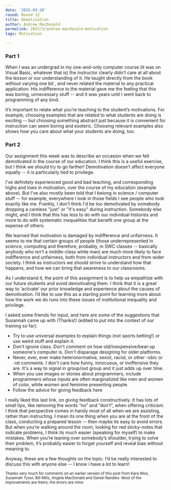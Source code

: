 ```yaml
---
data: '2015-03-28'
round: Round 12
title: Demotivation
author: Andrew MacDonald
permalink: 2015/3/andrew-macdonald-motivation
tags: Motivation

---
```



### Part 1

When I was an undergrad in my one-and-only computer course (it was on Visual Basic, whatever that is) the instructor clearly didn’t care at all about the lesson or our understanding of it. He taught directly from the book without varying one bit , and never related the material to any practical application. His indifference to the material gave me the feeling that this was boring, unnecessary stuff -- and it was years until I went back to programming of any kind.

It’s important to relate what you’re teaching to the student’s motivations. For example, choosing examples that are related to what students are doing is exciting -- but choosing something abstract just because it is convenient for instruction can seem boring and esoteric.  Choosing relevant examples also shows how you care about what your students are doing, too.

### Part 2

Our assignment this week was to describe an occasion when we felt demotivated in the course of our education.  I think this is a useful exercise, but I think we should try to go farther!  Demotivation doesn’t affect everyone equally -- it is particularly tied to privilege. 

I've definitely experienced good and bad teaching, and corresponding highs and lows in motivation, over the course of my education (example above).  But I've also mostly been told that I belong in science / computer stuff -- for example, everywhere I look in those fields I see people who look exactly like me.  Frankly, I don't think I'd be too demotivated by somebody dropping a careless "just" or "it's easy" during instruction.  Somebody else might, and I think that this has less to do with our individual histories and more to do with systematic inequalities that benefit one group at the expense of others.

We learned that motivation is damaged by indifference and unfairness. It seems to me that certain groups of people (those underrepresented in science, computing and therefore, probably, in SWC classes -- basically anybody who isn't a middle-class white man) are much more likely to face indifference and unfairness, both from individual instructors and from wider society.  I think as instructors we should strive to understand how that happens, and how we can bring that awareness to our classrooms. 

As I understand it, the point of this assignment is to help us empathize with our future students and avoid demotivating them. I think that it is a great way to ‘activate’ our prior knowledge and experience about the causes of demotivation. I’d like to use this as a starting point for learning more about how the work we do runs into these issues of institutional inequality and privilege. 

I asked some friends for input, and here are some of the suggestions that Susannah came up with (Thanks!) (edited to put into the context of our training so far):

* Try to use universal examples to explain things (not sports betting!) or use weird stuff and explain it.
* Don't ignore class. Don't comment on how old/inexpensive/beat-up someone's computer is. Don't disparage designing for older platforms.
* Never, ever, ever make heteronormative, sexist, racist, or other -obic or -ist comments. I don't care how funny, innocuous, or inoffensive they are. It's a way to signal in group/out group and it just adds up over time.
* When you use images or stories about programmers, include programmers whose inputs are often marginalized like men and women of color, white women and feminine presenting people.
* Follow the advice for giving feedback here 

I really liked this last link, on giving feedback constructively.  It has lots of small tips, like removing the words “no” and “don’t”, when offering criticism.  I think that perspective comes in handy most of all when we are assisting, rather than instructing.  I mean its one thing when you are at the front of the class, conducting a prepared lesson -- then maybe its easy to avoid errors. But when you’re walking around the room, looking for red sticky-notes that indicate problems, I think its much easier (speaking for myself) to make mistakes.  When you’re leaning over somebody’s shoulder, trying to solve their problem, it’s probably easier to forget yourself and reveal bias without meaning to.

Anyway, these are a few thoughts on the topic.  I’d be really interested to discuss this with anyone else -- I know i have a lot to learn!

<small>
Thanks very much for comments on an earlier version of this post from Kara Woo, Susannah Tysor, Bill Mills, Angela MacDonald and Daniel Randles.  Most of the improvements are theirs; the errors are mine.
</small>
